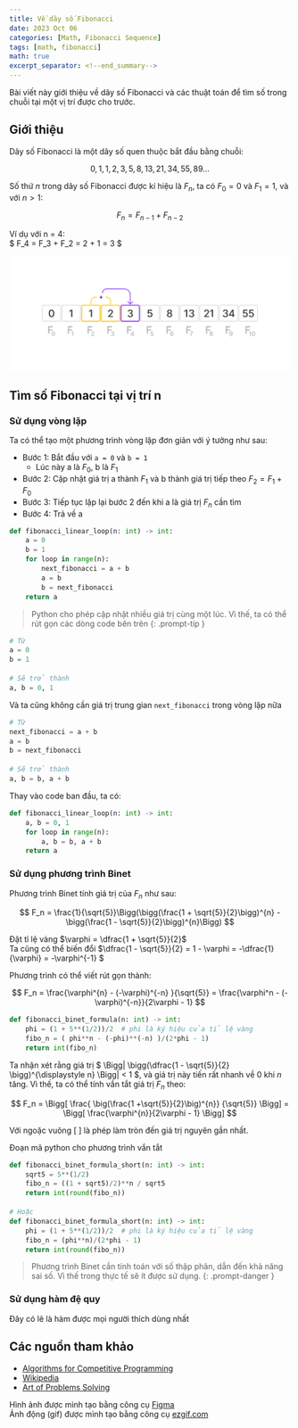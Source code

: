 ```yaml
---
title: Về dãy số Fibonacci
date: 2023 Oct 06
categories: [Math, Fibonacci Sequence]
tags: [math, fibonacci]
math: true
excerpt_separator: <!--end_summary-->
---
```


Bài viết này giới thiệu về dãy số Fibonacci và các thuật toán để tìm số trong chuỗi tại một vị trí được cho trước.

<!--end_summary-->

## Giới thiệu
Dãy số Fibonacci là một dãy số quen thuộc bắt đầu bằng chuỗi:

$$ 0, 1, 1, 2, 3, 5, 8, 13, 21, 34, 55, 89 \dots$$

Số thứ $n$ trong dãy số Fibonacci được kí hiệu là $F_n$, ta có $F_0 = 0$ và $F_1 = 1$, và với $n > 1$:

$$F_n = F_{n-1} + F_{n-2}$$

Ví dụ với n = 4: <br>
$ F_4 = F_3 + F_2 = 2 + 1 = 3 $

![Minh hoạ dãy số Fibonacci](/assets/img/fibonacci-sequence/fibonacci-sequence-sample.png)

## Tìm số Fibonacci tại vị trí n

### Sử dụng vòng lặp
Ta có thể tạo một phương trình vòng lặp đơn giản với ý tưởng như sau:
- Bước 1: Bắt đầu với `a = 0` và `b = 1`
    - Lúc này a là $F_0$, b là $F_1$
- Bước 2: Cập nhật giá trị a thành $F_1$ và b thành giá trị tiếp theo $F_2 = F_1 + F_0$
- Bước 3: Tiếp tục lặp lại bước 2 đến khi a là giá trị $F_n$ cần tìm
- Bước 4: Trả về a

```python
def fibonacci_linear_loop(n: int) -> int:
    a = 0
    b = 1
    for loop in range(n):
        next_fibonacci = a + b
        a = b
        b = next_fibonacci
    return a
```

> Python cho phép cập nhật nhiều giá trị cùng một lúc. Vì thế, ta có thể rút gọn các dòng code bên trên
{: .prompt-tip }

```python
# Từ
a = 0
b = 1

# Sẽ trở thành
a, b = 0, 1
```

Và ta cũng không cần giá trị trung gian `next_fibonacci` trong vòng lặp nữa
```python
# Từ
next_fibonacci = a + b
a = b
b = next_fibonacci

# Sẽ trở thành
a, b = b, a + b
```

Thay vào code ban đầu, ta có:
```python
def fibonacci_linear_loop(n: int) -> int:
    a, b = 0, 1
    for loop in range(n):
        a, b = b, a + b
    return a
```

### Sử dụng phương trình Binet

Phương trình Binet tính giá trị của $F_n$ như sau:

$$ F_n = \frac{1}{\sqrt{5}}\Bigg(\bigg(\frac{1 + \sqrt{5}}{2}\bigg)^{n} - \bigg(\frac{1 - \sqrt{5}}{2}\bigg)^{n}\Bigg) $$


Đặt tỉ lệ vàng $\varphi = \dfrac{1 + \sqrt{5}}{2}$ <br>
Ta cũng có thể biến đổi $\dfrac{1 - \sqrt{5}}{2} = 1 - \varphi = -\dfrac{1}{\varphi} = -\varphi^{-1} $

Phương trình có thể viết rút gọn thành:

$$ F_n = \frac{\varphi^{n} - (-\varphi)^{-n} }{\sqrt{5}} = \frac{\varphi^n - (-\varphi)^{-n}}{2\varphi - 1} $$

```python
def fibonacci_binet_formula(n: int) -> int:
    phi = (1 + 5**(1/2))/2  # phi là ký hiệu của tỉ lệ vàng
    fibo_n = ( phi**n - (-phi)**(-n) )/(2*phi - 1)
    return int(fibo_n)
```

Ta nhận xét rằng giá trị $ \Bigg\| \bigg(\dfrac{1 - \sqrt{5}}{2} \bigg)^{\displaystyle n} \Bigg\| < 1 $, và giá trị này tiến rất nhanh về $0$ khi $n$ tăng. Vì thế, ta có thể tính vắn tắt giá trị $F_n$ theo:

$$ F_n = \Bigg[ \frac{ \big(\frac{1 +\sqrt{5}}{2}\big)^{n}} {\sqrt{5}} \Bigg] = \Bigg[ \frac{\varphi^{n}}{2\varphi - 1} \Bigg] $$

Với ngoặc vuông [ ] là phép làm tròn đến giá trị nguyên gần nhất.

Đoạn mã python cho phương trình vắn tắt

```python
def fibonacci_binet_formula_short(n: int) -> int:
    sqrt5 = 5**(1/2)
    fibo_n = ((1 + sqrt5)/2)**n / sqrt5
    return int(round(fibo_n))

# Hoặc
def fibonacci_binet_formula_short(n: int) -> int:
    phi = (1 + 5**(1/2))/2  # phi là ký hiệu của tỉ lệ vàng
    fibo_n = (phi**n)/(2*phi - 1)
    return int(round(fibo_n))
```

> Phương trình Binet cần tính toán với số thập phân, dẫn đến khả năng sai số. Vì thế trong thực tế sẽ ít được sử dụng.
{: .prompt-danger }


### Sử dụng hàm đệ quy

Đây có lẽ là hàm được mọi người thích dùng nhất


## Các nguồn tham khảo
- [Algorithms for Competitive Programming](https://cp-algorithms.com/algebra/fibonacci-numbers.html)
- [Wikipedia](https://en.wikipedia.org/wiki/Fibonacci_sequence)
- [Art of Problems Solving](https://artofproblemsolving.com/wiki/index.php/Binet%27s_Formula)


Hình ảnh được mình tạo bằng công cụ [Figma](https://www.figma.com/) <br>
Ảnh động (gif) được mình tạo bằng công cụ [ezgif.com](https://ezgif.com/)
